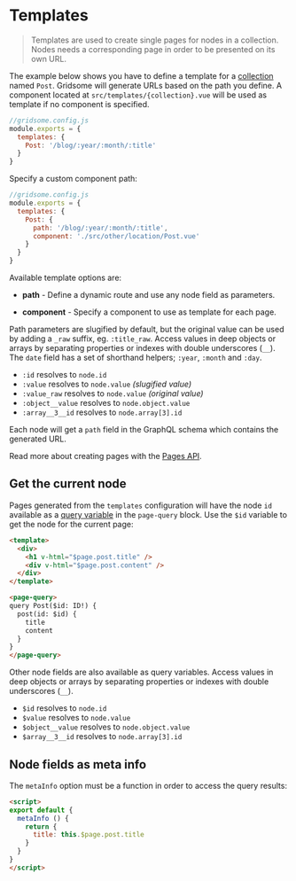 # Templates

> Templates are used to create single pages for nodes in a collection. Nodes needs a corresponding page in order to be presented on its own URL.

The example below shows you have to define a template for a [collection](/docs/collections) named `Post`. Gridsome will generate URLs based on the path you define. A component located at `src/templates/{collection}.vue` will be used as template if no component is specified.

```js
//gridsome.config.js
module.exports = {
  templates: {
    Post: '/blog/:year/:month/:title'
  }
}
```

Specify a custom component path:

```js
//gridsome.config.js
module.exports = {
  templates: {
    Post: {
      path: '/blog/:year/:month/:title',
      component: './src/other/location/Post.vue'
    }
  }
}
```

Available template options are:

- **path** - Define a dynamic route and use any node field as parameters.

- **component** - Specify a component to use as template for each page.

Path parameters are slugified by default, but the original value can be used by adding a `_raw` suffix, eg. `:title_raw`. Access values in deep objects or arrays by separating properties or indexes with double underscores (`__`). The `date` field has a set of shorthand helpers; `:year`, `:month` and `:day`.

- `:id` resolves to `node.id`
- `:value` resolves to `node.value` *(slugified value)*
- `:value_raw` resolves to `node.value` *(original value)*
- `:object__value` resolves to `node.object.value`
- `:array__3__id` resolves to `node.array[3].id`

Each node will get a `path` field in the GraphQL schema which contains the generated URL.

Read more about creating pages with the [Pages API](/docs/pages-api#create-pages-from-graphql).

## Get the current node

Pages generated from the `templates` configuration will have the node `id` available as a [query variable](https://graphql.org/learn/queries/#variables) in the `page-query` block. Use the `$id` variable to get the node for the current page:

```html
<template>
  <div>
  	<h1 v-html="$page.post.title" />
  	<div v-html="$page.post.content" />
  </div>
</template>

<page-query>
query Post($id: ID!) {
  post(id: $id) {
    title
    content
  }
}
</page-query>
```

Other node fields are also available as query variables. Access values in deep objects or arrays by separating properties or indexes with double underscores (`__`).

- `$id` resolves to `node.id`
- `$value` resolves to `node.value`
- `$object__value` resolves to `node.object.value`
- `$array__3__id` resolves to `node.array[3].id`

## Node fields as meta info

The `metaInfo` option must be a function in order to access the query results:

```html
<script>
export default {
  metaInfo () {
    return {
      title: this.$page.post.title
    }
  }
}
</script>
```
